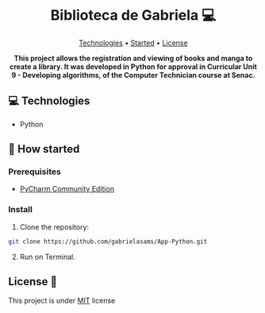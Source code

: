 <h1 align="center" style="font-weight: bold;">Biblioteca de Gabriela 💻</h1>

<p align="center">
 <a href="#tech">Technologies</a> • 
 <a href="#started">Started</a> • 
 <a href="#license">License</a>
</p>

<p align="center">
    <b>This project allows the registration and viewing of books and manga to create a library. It was developed in Python for approval in Curricular Unit 9 - Developing algorithms, of the Computer Technician course at Senac.</b>
</p>

<h2 id="tech">💻 Technologies</h2>

- Python

<h2 id="started">🚀 How started</h2>

<h3>Prerequisites</h3>

- [PyCharm Community Edition](https://www.jetbrains.com/pycharm/download/?section=windows)

<h3>Install</h3>

1. Clone the repository:
```bash
git clone https://github.com/gabrielasams/App-Python.git
```
2. Run on Terminal.

<h2 id="license">License 📃 </h2>

This project is under [MIT](LICENSE) license
